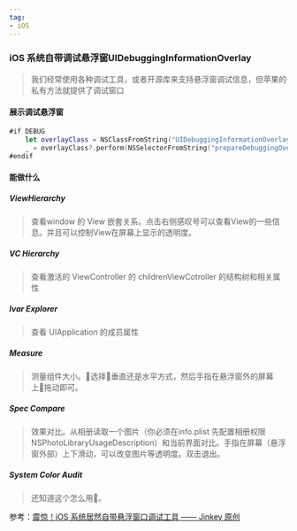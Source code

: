 ```yaml
---
tag:
- iOS
---
```


### iOS 系统自带调试悬浮窗UIDebuggingInformationOverlay

> 我们经常使用各种调试工具，或者开源库来支持悬浮窗调试信息，但苹果的私有方法就提供了调试窗口

#### 展示调试悬浮窗

```swift
#if DEBUG
    let overlayClass = NSClassFromString("UIDebuggingInformationOverlay") as? UIWindow.Type
    _ = overlayClass?.perform(NSSelectorFromString("prepareDebuggingOverlay"))
#endif
```

#### 能做什么
##### ViewHierarchy

> 查看window 的 View 嵌套关系。点击右侧感叹号可以查看View的一些信息。并且可以控制View在屏幕上显示的透明度。

##### VC Hierarchy

> 查看激活的 ViewController 的 childrenViewCotroller 的结构树和相关属性

##### Ivar Explorer

> 查看 UIApplication 的成员属性

##### Measure

> 测量组件大小。选择垂直还是水平方式，然后手指在悬浮窗外的屏幕上拖动即可。

##### Spec Compare

> 效果对比。从相册读取一个图片（你必须在info.plist 先配置相册权限NSPhotoLibraryUsageDescription）和当前界面对比。手指在屏幕（悬浮窗外部）上下滑动，可以改变图片等透明度。双击退出。

##### System Color Audit

> 还知道这个怎么用。

参考：[震惊！iOS 系统居然自带悬浮窗口调试工具 —— Jinkey 原创](http://www.jianshu.com/p/736353b5cfaf?utm_campaign=hugo&utm_medium=reader_share&utm_content=note&utm_source=weixin-friends&from=singlemessage&isappinstalled=1)